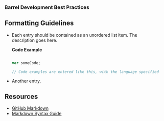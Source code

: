 ### Barrel Development Best Practices

Formatting Guidelines
---------------------


*	Each entry should be contained as an unordered list item. The description goes here.
	
	**Code Example**
	
	``` javascript
	
	var someCode;
	
	// Code examples are entered like this, with the language specified for syntax highlighting
	
	```
	
*	Another entry.


Resources
---------

- [GitHub Markdown](https://help.github.com/articles/github-flavored-markdown)
- [Markdown Syntax Guide](http://daringfireball.net/projects/markdown/syntax)